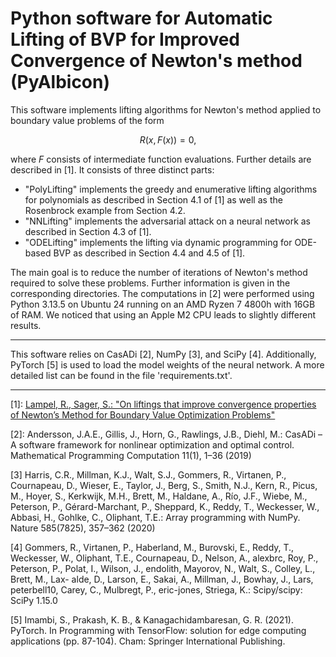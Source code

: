 # Python software for Automatic Lifting of BVP for Improved Convergence of Newton's method (PyAlbicon)
This software implements lifting algorithms for Newton's method applied to boundary value problems of the form
```math
    R(x, F(x)) = 0,
```
where $F$ consists of intermediate function evaluations.
Further details are described in [1]. It consists of three distinct parts:
- "PolyLifting" implements the greedy and enumerative lifting algorithms for polynomials as described in Section 4.1 of [1] as well as the Rosenbrock example from Section 4.2.
- "NNLifting" implements the adversarial attack on a neural network as described in Section 4.3 of [1].
- "ODELifting" implements the lifting via dynamic programming for ODE-based BVP as described in Section 4.4 and 4.5 of [1].

The main goal is to reduce the number of iterations of Newton's method required to solve these problems. Further information is given in the corresponding directories. The computations in [2] were performed using Python 3.13.5 on Ubuntu 24 running on an AMD Ryzen 7 4800h with 16GB of RAM. We noticed that using an Apple M2 CPU leads to slightly different results.

---

This software relies on CasADi [2], NumPy [3], and SciPy [4]. Additionally, PyTorch [5] is used to load the model weights of the neural network. A more detailed list can be found in the file 'requirements.txt'.

---
[1]: [Lampel, R., Sager, S.: "On liftings that improve convergence properties of Newton’s Method for Boundary Value Optimization Problems"](https://optimization-online.org/?p=29392) 

[2]: Andersson, J.A.E., Gillis, J., Horn, G., Rawlings, J.B., Diehl, M.: CasADi – A
software framework for nonlinear optimization and optimal control. Mathematical
Programming Computation 11(1), 1–36 (2019)

[3] Harris, C.R., Millman, K.J., Walt, S.J., Gommers, R., Virtanen, P., Cournapeau,
D., Wieser, E., Taylor, J., Berg, S., Smith, N.J., Kern, R., Picus, M., Hoyer,
S., Kerkwijk, M.H., Brett, M., Haldane, A., Rı́o, J.F., Wiebe, M., Peterson,
P., Gérard-Marchant, P., Sheppard, K., Reddy, T., Weckesser, W., Abbasi, H.,
Gohlke, C., Oliphant, T.E.: Array programming with NumPy. Nature 585(7825),
357–362 (2020)

[4] Gommers, R., Virtanen, P., Haberland, M., Burovski, E., Reddy, T., Weckesser,
W., Oliphant, T.E., Cournapeau, D., Nelson, A., alexbrc, Roy, P., Peterson, P.,
Polat, I., Wilson, J., endolith, Mayorov, N., Walt, S., Colley, L., Brett, M., Lax-
alde, D., Larson, E., Sakai, A., Millman, J., Bowhay, J., Lars, peterbell10, Carey,
C., Mulbregt, P., eric-jones, Striega, K.: Scipy/scipy: SciPy 1.15.0

[5] Imambi, S., Prakash, K. B., & Kanagachidambaresan, G. R. (2021). PyTorch. In Programming with TensorFlow: solution for edge computing applications (pp. 87-104). Cham: Springer International Publishing.
